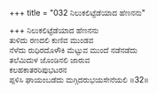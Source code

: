 +++
title = "032 ನಿಲುಕಲಿಟ್ಟೆಡೆಯಾದ ಹೆಣನನು"

+++
ನಿಲುಕಲಿಟ್ಟೆಡೆಯಾದ ಹೆಣನನು  
ತುಳಿದು ರಣದಲಿ ಕುಣಿವ ಮುಂಡವ  
ನೆಳೆದು ರುಧಿರದೊಳೌಕಿ ಮೆಟ್ಟುವ ಮುಂದೆ ನಡೆನಡೆದು  
ತಲೆಮಿದುಳ ಜೊಂಡಿನಲಿ ಜಾರುವ  
ಕಲಹಕಾತರರಿಪುಭಟರನ  
ಪ್ಪಳಿಸಿ ಘಾಯಂಬಡೆದು ಮಗ್ಗಿದರುಭಯಸೇನೆಯಲಿ     ॥32॥